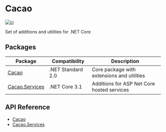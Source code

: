 # Cacao
[![ci](https://github.com/TeraNovaLP/Cacao/workflows/CI/badge.svg)](https://github.com/TeraNovaLP/Cacao/commits/master)

Set of additions and utilities for .NET Core

## Packages
| Package | Compatibility | Description |
| --- | --- | --- |
| [Cacao](https://www.nuget.org/packages/Cacao/) | .NET Standard 2.0 | Core package with extensions and utilities |
| [Cacao.Services](https://www.nuget.org/packages/Cacao.Services/) | .NET Core 3.1 | Additions for ASP Net Core hosted services |

## API Reference
* [Cacao](https://www.fuget.org/packages/Cacao)
* [Cacao.Services](https://www.fuget.org/packages/Cacao.Services)
